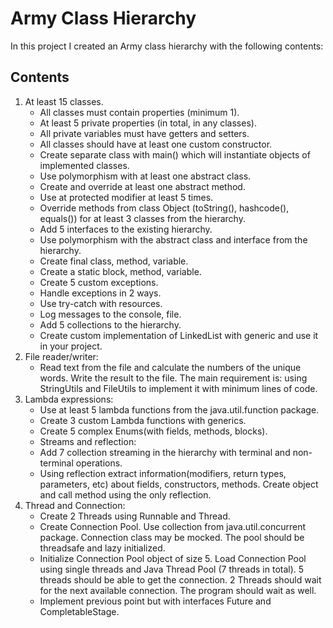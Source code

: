 # Army Class Hierarchy
In this project I created an Army class hierarchy with the following contents:
## Contents 
1. At least 15 classes.
   * All classes must contain properties (minimum 1).
   * At least 5 private properties (in total, in any classes).
   * All private variables must have getters and setters.
   * All classes should have at least one custom constructor.
   * Create separate class with main() which will instantiate objects of implemented classes.
   * Use polymorphism with at least one abstract class.
   * Create and override at least one abstract method.
   * Use at protected modifier at least 5 times.
   * Override methods from class Object (toString(), hashcode(), equals()) for at least 3 classes from the hierarchy.
   * Add 5 interfaces to the existing hierarchy.
   * Use polymorphism with the abstract class and interface from the hierarchy.
   * Create final class, method, variable.
   * Create a static block, method, variable.
   * Create 5 custom exceptions.
   * Handle exceptions in 2 ways.
   * Use try-catch with resources.
   * Log messages to the console, file.
   * Add 5 collections to the hierarchy.
   * Create custom implementation of LinkedList with generic and use it in your project.
2. File reader/writer:
   * Read text from the file and calculate the numbers of the unique words. Write the result to the file. The main requirement is: using StringUtils and FileUtils to implement it with minimum lines of code.
3. Lambda expressions:
   * Use at least 5 lambda functions from the java.util.function package.
   * Create 3 custom Lambda functions with generics.
   * Create 5 complex Enums(with fields, methods, blocks).
   * Streams and reflection:
   * Add 7 collection streaming in the hierarchy with terminal and non-terminal operations. 
   * Using reflection extract information(modifiers, return types, parameters, etc) about fields, constructors, methods. Create object and call method using the only reflection.
4. Thread and Connection:
   * Create 2 Threads using Runnable and Thread. 
   * Create Connection Pool. Use collection from java.util.concurrent package. Connection class may be mocked. The pool should be threadsafe and lazy initialized. 
   * Initialize Connection Pool object of size 5. Load Connection Pool using single threads and Java Thread Pool (7 threads in total). 5 threads should be able to get the connection. 2 Threads should wait for the next available connection. The program should wait as well. 
   * Implement previous point but with interfaces Future and CompletableStage.